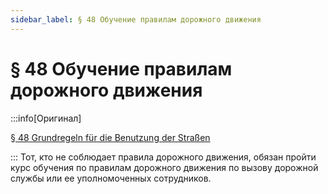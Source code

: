 ```yaml
---
sidebar_label: § 48 Обучение правилам дорожного движения
---
```


# § 48 Обучение правилам дорожного движения

:::info[Оригинал]

[§ 48 Grundregeln für die Benutzung der Straßen](https://www.gesetze-im-internet.de/stvo_2013/__48.html)

:::
Тот, кто не соблюдает правила дорожного движения, обязан пройти курс обучения по правилам дорожного
движения по вызову дорожной службы или ее уполномоченных сотрудников.
